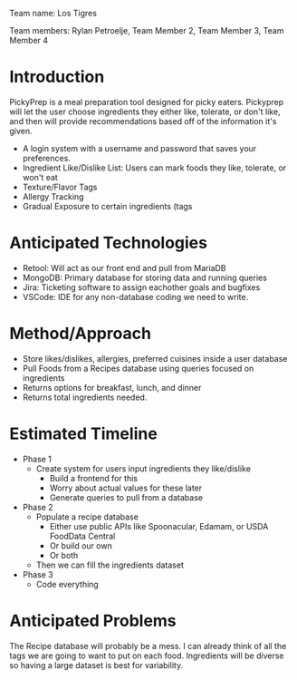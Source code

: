 Team name: Los Tigres

Team members: Rylan Petroelje, Team Member 2, Team Member 3, Team Member 4

# Introduction

PickyPrep is a meal preparation tool designed for picky eaters. Pickyprep will let the user choose ingredients they either like, tolerate, or don't like, and then will provide recommendations based off of the information it's given.

- A login system with a username and password that saves your preferences.
- Ingredient Like/Dislike List: Users can mark foods they like, tolerate, or won't eat
- Texture/Flavor Tags
- Allergy Tracking
- Gradual Exposure to certain ingredients (tags 

# Anticipated Technologies

- Retool: Will act as our front end and pull from MariaDB
- MongoDB: Primary database for storing data and running queries
- Jira: Ticketing software to assign eachother goals and bugfixes
- VSCode: IDE for any non-database coding we need to write.

# Method/Approach

* Store likes/dislikes, allergies, preferred cuisines inside a user database
* Pull Foods from a Recipes database using queries focused on ingredients
* Returns options for breakfast, lunch, and dinner
* Returns total ingredients needed.

# Estimated Timeline

* Phase 1
  -  Create system for users input ingredients they like/dislike
     + Build a frontend for this
     + Worry about actual values for these later
     + Generate queries to pull from a database
* Phase 2
  - Populate a recipe database
     + Either use public APIs like Spoonacular, Edamam, or USDA FoodData Central
     + Or build our own
     + Or both
  - Then we can fill the ingredients dataset
* Phase 3
  - Code everything




# Anticipated Problems

The Recipe database will probably be a mess. I can already think of all the tags we are going to want to put on each food. Ingredients will be diverse so having a large dataset is best for variability. 


